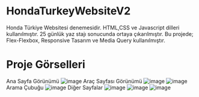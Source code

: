 # HondaTurkeyWebsiteV2
Honda Türkiye Websitesi denemesidir. HTML,CSS ve Javascript dilleri kullanılmıştır.
25 günlük yaz stajı sonucunda ortaya çıkarılmıştır.
Bu projede; Flex-Flexbox, Responsive Tasarım ve Media Query kullanılmıştır.
# Proje Görselleri
Ana Sayfa Görünümü
![image](https://user-images.githubusercontent.com/84331784/158017806-b658d203-efcd-4204-8127-6eb20d1f6a5f.png)
Araç Sayfası Görünümü
![image](https://user-images.githubusercontent.com/84331784/158017836-02171912-6399-402e-bdfd-490f8277aff8.png)
![image](https://user-images.githubusercontent.com/84331784/158017981-3fa63767-b3f1-41b2-abaa-b69d92d85ba1.png)
Arama Çubuğu
![image](https://user-images.githubusercontent.com/84331784/158018010-f09899e2-6847-44ed-b817-63b4270cd129.png)
Diğer Sayfalar
![image](https://user-images.githubusercontent.com/84331784/158018027-b9a21ea4-1c07-4d75-a6b4-4de04d01e121.png)
![image](https://user-images.githubusercontent.com/84331784/158018032-382cdcba-3568-441d-b9b0-20fd34c2d9aa.png)
![image](https://user-images.githubusercontent.com/84331784/158018043-fa603a85-1226-4e44-8eb3-c6e8a04e0b15.png)
